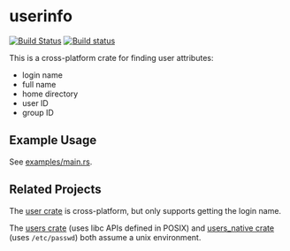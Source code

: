# userinfo
[![Build Status](https://travis-ci.org/Wilfred/userinfo.svg?branch=master)](https://travis-ci.org/Wilfred/userinfo)
[![Build status](https://ci.appveyor.com/api/projects/status/88bdbos3l96xswf3/branch/master?svg=true)](https://ci.appveyor.com/project/Wilfred/userinfo/branch/master)

This is a cross-platform crate for finding user attributes:

* login name
* full name
* home directory
* user ID
* group ID

## Example Usage

See [examples/main.rs](https://github.com/Wilfred/userinfo/blob/master/examples/main.rs).

## Related Projects

The [user crate](https://crates.io/crates/user) is cross-platform, but
only supports getting the login name.

The [users crate](https://crates.io/crates/users) (uses libc APIs
defined in POSIX) and
[users_native crate](https://crates.io/crates/users_native) (uses
`/etc/passwd`) both assume a unix environment.
